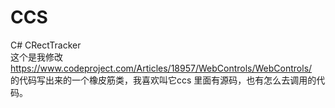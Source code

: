 # CCS
C# CRectTracker  
这个是我修改 https://www.codeproject.com/Articles/18957/WebControls/WebControls/  
的代码写出来的一个橡皮筋类，我喜欢叫它ccs
里面有源码，也有怎么去调用的代码。
